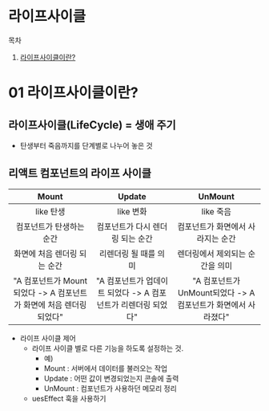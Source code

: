 # 라이프사이클
목차
1. [라이프사이클이란?](#01-라이프사이클이란)

# 01 라이프사이클이란?
## 라이프사이클(LifeCycle) = 생애 주기
- 탄생부터 죽음까지를 단계별로 나누어 놓은 것
## 리액트 컴포넌트의 라이프 사이클
|Mount|Update|UnMount|
|:---:|:----:|:-----:|
| like 탄생| like 변화| like 죽음|
|컴포넌트가 탄생하는 순간|컴포넌트가 다시 렌더링 되는 순간|컴포넌트가 화면에서 사라지는 순간|
|화면에 처음 렌더링 되는 순간|리렌더링 될 때를 의미|렌더링에서 제외되는 순간을 의미|
|"A 컴포넌트가 Mount되었다 -> A 컴포넌트가 화면에 처음 렌더링 되었다"|"A 컴포넌트가 업데이트 되었다 -> A 컴포넌트가 리렌더링 되었다"|"A 컴포넌트가 UnMount되었다 -> A 컴포넌트가 화면에서 사라졌다"|
- 라이프 사이클 제어
    - 라이프 사이클 별로 다른 기능을 하도록 설정하는 것.
        - 예)
        - Mount : 서버에서 데이터를 불러오는 작업
        - Update : 어떤 값이 변경되었는지 콘솔에 출력
        - UnMount : 컴포넌트가 사용하던 메모리 정리
    - uesEffect 훅을 사용하기